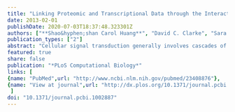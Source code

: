 ```yaml
---
title: "Linking Proteomic and Transcriptional Data through the Interactome and Epigenome Reveals a Map of Oncogene-induced Signaling"
date: 2013-02-01
publishDate: 2020-07-03T18:37:48.323301Z
authors: ["**Shao&hyphen;shan Carol Huang**", "David C. Clarke", "Sara J. C. Gosline", "Adam Labadorf", "Candace R. Chouinard", "William Gordon", "Douglas A. Lauffenburger", "Ernest Fraenkel"]
publication_types: ["2"]
abstract: "Cellular signal transduction generally involves cascades of post-translational protein modifications that rapidly catalyze changes in protein-DNA interactions and gene expression. High-throughput measurements are improving our ability to study each of these stages individually, but do not capture the connections between them. Here we present an approach for building a network of physical links among these data that can be used to prioritize targets for pharmacological intervention. Our method recovers the critical missing links between proteomic and transcriptional data by relating changes in chromatin accessibility to changes in expression and then uses these links to connect proteomic and transcriptome data. We applied our approach to integrate epigenomic, phosphoproteomic and transcriptome changes induced by the variant III mutation of the epidermal growth factor receptor (EGFRvIII) in a cell line model of glioblastoma multiforme (GBM). To test the relevance of the network, we used small molecules to target highly connected nodes implicated by the network model that were not detected by the experimental data in isolation and we found that a large fraction of these agents alter cell viability. Among these are two compounds, ICG-001, targeting CREB binding protein (CREBBP), and PKF118-310, targeting $β$-catenin (CTNNB1), which have not been tested previously for effectiveness against GBM. At the level of transcriptional regulation, we used chromatin immunoprecipitation sequencing (ChIP-Seq) to experimentally determine the genome-wide binding locations of p300, a transcriptional co-regulator highly connected in the network. Analysis of p300 target genes suggested its role in tumorigenesis. We propose that this general method, in which experimental measurements are used as constraints for building regulatory networks from the interactome while taking into account noise and missing data, should be applicable to a wide range of high-throughput datasets."
featured: true
share: false
publication: "*PLoS Computational Biology*"
links: [ 
{name: "PubMed",url: "http://www.ncbi.nlm.nih.gov/pubmed/23408876"},
{name: "View at journal",url: "http://dx.plos.org/10.1371/journal.pcbi.1002887"}
 ] 
doi: "10.1371/journal.pcbi.1002887"
---
```


